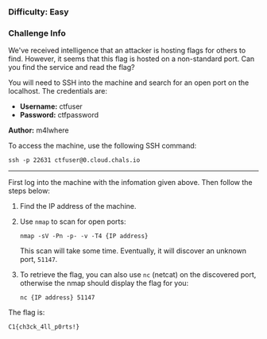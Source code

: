 ### Difficulty: Easy

### Challenge Info

We've received intelligence that an attacker is hosting flags for others to find. However, it seems that this flag is hosted on a non-standard port. Can you find the service and read the flag?

You will need to SSH into the machine and search for an open port on the localhost. The credentials are:
- **Username:** ctfuser
- **Password:** ctfpassword

**Author:** m4lwhere

To access the machine, use the following SSH command:
```
ssh -p 22631 ctfuser@0.cloud.chals.io
```
-------------------------------------------------------------

First log into the machine with the infomation given above.
Then follow the steps below:

1. Find the IP address of the machine.
2. Use `nmap` to scan for open ports:
   ```
   nmap -sV -Pn -p- -v -T4 {IP address}
   ```
   This scan will take some time. Eventually, it will discover an unknown port, `51147`.

3. To retrieve the flag, you can also use `nc` (netcat) on the discovered port, otherwise the nmap should display the flag for you:
   ```
   nc {IP address} 51147
   ```

The flag is:
```
C1{ch3ck_4ll_p0rts!}
```
